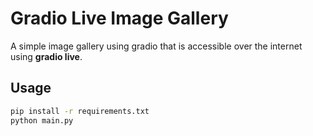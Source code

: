 # Gradio Live Image Gallery

A simple image gallery using gradio that is accessible over the internet using **gradio live**.
## Usage

```bash 
pip install -r requirements.txt
python main.py
```

